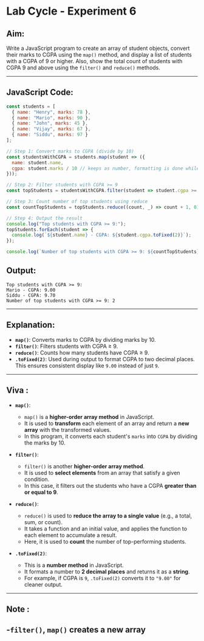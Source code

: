 # Lab Cycle - Experiment 6

## Aim:
Write a JavaScript program to create an array of student objects, convert their marks to CGPA using the `map()` method, and display a list of students with a CGPA of 9 or higher. Also, show the total count of students with CGPA 9 and above using the `filter()` and `reduce()` methods.

---

## JavaScript Code:

```javascript
const students = [
  { name: "Henry", marks: 78 },
  { name: "Mario", marks: 90 },
  { name: "John", marks: 45 },
  { name: "Vijay", marks: 67 },
  { name: "Siddu", marks: 97 }
];

// Step 1: Convert marks to CGPA (divide by 10)
const studentsWithCGPA = students.map(student => ({
  name: student.name,
  cgpa: student.marks / 10 // keeps as number, formatting is done while displaying
}));

// Step 2: Filter students with CGPA >= 9
const topStudents = studentsWithCGPA.filter(student => student.cgpa >= 9);

// Step 3: Count number of top students using reduce
const countTopStudents = topStudents.reduce((count, _) => count + 1, 0);

// Step 4: Output the result
console.log("Top students with CGPA >= 9:");
topStudents.forEach(student => {
  console.log(`${student.name} - CGPA: ${student.cgpa.toFixed(2)}`);
});

console.log(`Number of top students with CGPA >= 9: ${countTopStudents}`);
```

## Output:
```
Top students with CGPA >= 9:
Mario - CGPA: 9.00
Siddu - CGPA: 9.70
Number of top students with CGPA >= 9: 2

```

---

## Explanation:

- **`map()`**: Converts marks to CGPA by dividing marks by 10.
- **`filter()`**: Filters students with CGPA ≥ 9.
- **`reduce()`**: Counts how many students have CGPA ≥ 9.
- **`.toFixed(2)`**: Used during output to format CGPA to two decimal places. This ensures consistent display like `9.00` instead of just `9`.

---

## Viva :
- **`map()`**:  
  - `map()` is a **higher-order array method** in JavaScript.  
  - It is used to **transform** each element of an array and return a **new array** with the transformed values.  
  - In this program, it converts each student's `marks` into `CGPA` by dividing the marks by 10.

- **`filter()`**:  
  - `filter()` is another **higher-order array method**.  
  - It is used to **select elements** from an array that satisfy a given condition.  
  - In this case, it filters out the students who have a CGPA **greater than or equal to 9**.

- **`reduce()`**:  
  - `reduce()` is used to **reduce the array to a single value** (e.g., a total, sum, or count).  
  - It takes a function and an initial value, and applies the function to each element to accumulate a result.  
  - Here, it is used to **count** the number of top-performing students.

- **`.toFixed(2)`**:  
  - This is a **number method** in JavaScript.  
  - It formats a number to **2 decimal places** and returns it as a **string**.  
  - For example, if CGPA is `9`, `.toFixed(2)` converts it to `"9.00"` for cleaner output.

---

## Note :
-`filter()`, `map()` creates a new array
---
